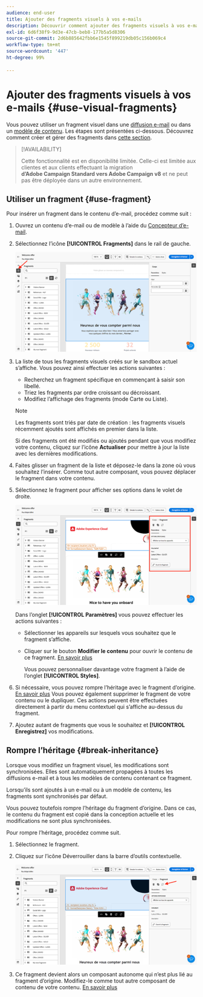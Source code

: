 ```yaml
---
audience: end-user
title: Ajouter des fragments visuels à vos e-mails
description: Découvrir comment ajouter des fragments visuels à vos e-mails
exl-id: 6d6f38f9-9d3e-47cb-beb8-177b5a5d8306
source-git-commit: 2d6b885642fbb6e1545f899219db05c156b069c4
workflow-type: tm+mt
source-wordcount: '447'
ht-degree: 99%

---
```


# Ajouter des fragments visuels à vos e-mails {#use-visual-fragments}

Vous pouvez utiliser un fragment visuel dans une [diffusion e-mail](get-started-email-designer.md) ou dans un [modèle de contenu](use-email-templates.md). Les étapes sont présentées ci-dessous. Découvrez comment créer et gérer des fragments dans [cette section](fragments.md).

>[!AVAILABILITY]
>
>Cette fonctionnalité est en disponibilité limitée. Celle-ci est limitée aux clientes et aux clients effectuant la migration **d’Adobe Campaign Standard vers Adobe Campaign v8** et ne peut pas être déployée dans un autre environnement.

## Utiliser un fragment {#use-fragment}

Pour insérer un fragment dans le contenu d’e-mail, procédez comme suit :

1. Ouvrez un contenu d’e-mail ou de modèle à l’aide du [Concepteur d’e-mail](get-started-email-designer.md).

1. Sélectionnez l’icône **[!UICONTROL Fragments]** dans le rail de gauche.

   ![](assets/fragments-in-designer.png)

1. La liste de tous les fragments visuels créés sur le sandbox actuel s’affiche. Vous pouvez ainsi effectuer les actions suivantes :

   * Recherchez un fragment spécifique en commençant à saisir son libellé.
   * Triez les fragments par ordre croissant ou décroissant.
   * Modifiez l’affichage des fragments (mode Carte ou Liste).

   >[!NOTE]
   >
   >Les fragments sont triés par date de création : les fragments visuels récemment ajoutés sont affichés en premier dans la liste.

   Si des fragments ont été modifiés ou ajoutés pendant que vous modifiez votre contenu, cliquez sur l’icône **Actualiser** pour mettre à jour la liste avec les dernières modifications.

1. Faites glisser un fragment de la liste et déposez-le dans la zone où vous souhaitez l’insérer. Comme tout autre composant, vous pouvez déplacer le fragment dans votre contenu.

1. Sélectionnez le fragment pour afficher ses options dans le volet de droite.

   ![](assets/fragment-right-pane.png)

   Dans l’onglet **[!UICONTROL Paramètres]** vous pouvez effectuer les actions suivantes :

   * Sélectionner les appareils sur lesquels vous souhaitez que le fragment s’affiche.
   * Cliquer sur le bouton **Modifier le contenu** pour ouvrir le contenu de ce fragment. [En savoir plus](../email/fragments.md#edit-fragments)

     Vous pouvez personnaliser davantage votre fragment à l’aide de l’onglet **[!UICONTROL Styles]**.

1. Si nécessaire, vous pouvez rompre l’héritage avec le fragment d’origine. [En savoir plus](#break-inheritance)
Vous pouvez également supprimer le fragment de votre contenu ou le dupliquer. Ces actions peuvent être effectuées directement à partir du menu contextuel qui s’affiche au-dessus du fragment.

1. Ajoutez autant de fragments que vous le souhaitez et **[!UICONTROL Enregistrez]** vos modifications.

## Rompre l’héritage {#break-inheritance}

Lorsque vous modifiez un fragment visuel, les modifications sont synchronisées. Elles sont automatiquement propagées à toutes les diffusions e-mail et à tous les modèles de contenu contenant ce fragment.

Lorsqu’ils sont ajoutés à un e-mail ou à un modèle de contenu, les fragments sont synchronisés par défaut.

Vous pouvez toutefois rompre l’héritage du fragment d’origine. Dans ce cas, le contenu du fragment est copié dans la conception actuelle et les modifications ne sont plus synchronisées.

Pour rompre l’héritage, procédez comme suit.

1. Sélectionnez le fragment.

1. Cliquez sur l’icône Déverrouiller dans la barre d’outils contextuelle.

   ![](assets/fragment-break-inheritance.png)

1. Ce fragment devient alors un composant autonome qui n’est plus lié au fragment d’origine. Modifiez-le comme tout autre composant de contenu de votre contenu. [En savoir plus](content-components.md)
